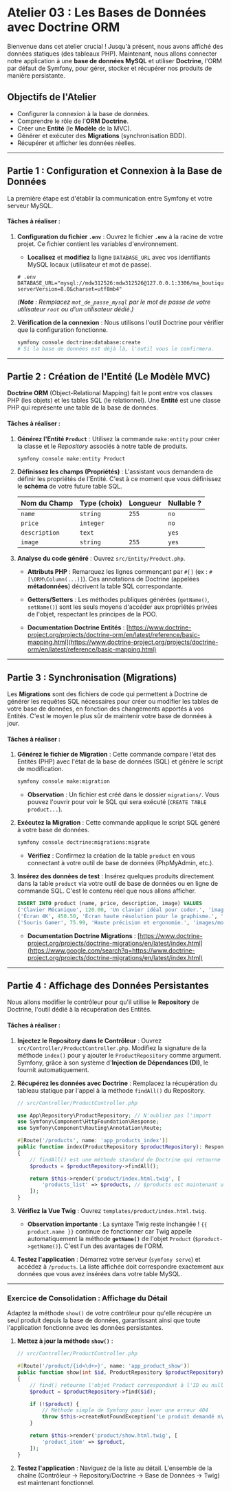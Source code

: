 # **Atelier 03 : Les Bases de Données avec Doctrine ORM**

Bienvenue dans cet atelier crucial \! Jusqu'à présent, nous avons affiché des données statiques (des tableaux PHP). Maintenant, nous allons connecter notre application à une **base de données MySQL** et utiliser **Doctrine**, l'ORM par défaut de Symfony, pour gérer, stocker et récupérer nos produits de manière persistante.

## **Objectifs de l'Atelier**

  * Configurer la connexion à la base de données.
  * Comprendre le rôle de l'**ORM Doctrine**.
  * Créer une **Entité** (le **Modèle** de la MVC).
  * Générer et exécuter des **Migrations** (synchronisation BDD).
  * Récupérer et afficher les données réelles.

-----

## **Partie 1 : Configuration et Connexion à la Base de Données**

La première étape est d'établir la communication entre Symfony et votre serveur MySQL.

#### **Tâches à réaliser :**

1.  **Configuration du fichier `.env`** :
    Ouvrez le fichier **`.env`** à la racine de votre projet. Ce fichier contient les variables d'environnement.

      * **Localisez** et **modifiez** la ligne `DATABASE_URL` avec vos identifiants MySQL locaux (utilisateur et mot de passe).

    <!-- end list -->

    ```dotenv
    # .env
    DATABASE_URL="mysql://mdw312526:mdw312526@127.0.0.1:3306/ma_boutique_db?serverVersion=8.0&charset=utf8mb4"
    ```

    *(**Note** : Remplacez `mot_de_passe_mysql` par le mot de passe de votre utilisateur `root` ou d'un utilisateur dédié.)*

2.  **Vérification de la connexion** :
    Nous utilisons l'outil Doctrine pour vérifier que la configuration fonctionne.

    ```bash
    symfony console doctrine:database:create
    # Si la base de données est déjà là, l'outil vous le confirmera.
    ```

-----

## **Partie 2 : Création de l'Entité (Le Modèle MVC)**

**Doctrine ORM** (Object-Relational Mapping) fait le pont entre vos classes PHP (les objets) et les tables SQL (le relationnel). Une **Entité** est une classe PHP qui représente une table de la base de données.

#### **Tâches à réaliser :**

1.  **Générez l'Entité `Product`** :
    Utilisez la commande `make:entity` pour créer la classe et le *Repository* associés à notre table de produits.

    ```bash
    symfony console make:entity Product
    ```

2.  **Définissez les champs (Propriétés)** :
    L'assistant vous demandera de définir les propriétés de l'Entité. C'est à ce moment que vous définissez le **schéma** de votre future table SQL.

    | Nom du Champ | Type (choix) | Longueur | Nullable ? |
    | :--- | :--- | :--- | :--- |
    | `name` | `string` | `255` | `no` |
    | `price` | `integer` | | `no` |
    | `description` | `text` | | `yes` |
    | `image` | `string` | `255` | `yes` |

3.  **Analyse du code généré** :
    Ouvrez `src/Entity/Product.php`.

      * **Attributs PHP** : Remarquez les lignes commençant par `#[]` (ex : `#[\ORM\Column(...)]`). Ces annotations de Doctrine (appelées **métadonnées**) décrivent la table SQL correspondante.

      * **Getters/Setters** : Les méthodes publiques générées (`getName()`, `setName()`) sont les seuls moyens d'accéder aux propriétés privées de l'objet, respectant les principes de la POO.

      * **Documentation Doctrine Entités** : [https://www.doctrine-project.org/projects/doctrine-orm/en/latest/reference/basic-mapping.html](https://www.doctrine-project.org/projects/doctrine-orm/en/latest/reference/basic-mapping.html)

-----

## **Partie 3 : Synchronisation (Migrations)**

Les **Migrations** sont des fichiers de code qui permettent à Doctrine de générer les requêtes SQL nécessaires pour créer ou modifier les tables de votre base de données, en fonction des changements apportés à vos Entités. C'est le moyen le plus sûr de maintenir votre base de données à jour.

#### **Tâches à réaliser :**

1.  **Générez le fichier de Migration** :
    Cette commande compare l'état des Entités (PHP) avec l'état de la base de données (SQL) et génère le script de modification.

    ```bash
    symfony console make:migration
    ```

      * **Observation** : Un fichier est créé dans le dossier `migrations/`. Vous pouvez l'ouvrir pour voir le SQL qui sera exécuté (`CREATE TABLE product...`).

2.  **Exécutez la Migration** :
    Cette commande applique le script SQL généré à votre base de données.

    ```bash
    symfony console doctrine:migrations:migrate
    ```

      * **Vérifiez** : Confirmez la création de la table `product` en vous connectant à votre outil de base de données (PhpMyAdmin, etc.).

3.  **Insérez des données de test** :
    Insérez quelques produits directement dans la table `product` via votre outil de base de données ou en ligne de commande SQL. C'est le contenu réel que nous allons afficher.

    ```sql
    INSERT INTO product (name, price, description, image) VALUES
    ('Clavier Mécanique', 120.00, 'Un clavier idéal pour coder.', 'images/keyboard.jpg'),
    ('Écran 4K', 450.50, 'Écran haute résolution pour le graphisme.', 'images/monitor.jpg'),
    ('Souris Gamer', 75.99, 'Haute précision et ergonomie.', 'images/mouse.jpg');
    ```

      * **Documentation Doctrine Migrations** : [https://www.doctrine-project.org/projects/doctrine-migrations/en/latest/index.html](https://www.google.com/search?q=https://www.doctrine-project.org/projects/doctrine-migrations/en/latest/index.html)

-----

## **Partie 4 : Affichage des Données Persistantes**

Nous allons modifier le contrôleur pour qu'il utilise le **Repository** de Doctrine, l'outil dédié à la récupération des Entités.

#### **Tâches à réaliser :**

1.  **Injectez le Repository dans le Contrôleur** :
    Ouvrez `src/Controller/ProductController.php`. Modifiez la signature de la méthode `index()` pour y ajouter le `ProductRepository` comme argument. Symfony, grâce à son système d'**Injection de Dépendances (DI)**, le fournit automatiquement.

2.  **Récupérez les données avec Doctrine** :
    Remplacez la récupération du tableau statique par l'appel à la méthode `findAll()` du Repository.

    ```php
    // src/Controller/ProductController.php

    use App\Repository\ProductRepository; // N'oubliez pas l'import
    use Symfony\Component\HttpFoundation\Response;
    use Symfony\Component\Routing\Annotation\Route;

    #[Route('/products', name: 'app_products_index')]
    public function index(ProductRepository $productRepository): Response
    {
        // findAll() est une méthode standard de Doctrine qui retourne TOUTES les Entités Product
        $products = $productRepository->findAll();

        return $this->render('product/index.html.twig', [
            'products_list' => $products, // $products est maintenant une collection d'objets Product
        ]);
    }
    ```

3.  **Vérifiez la Vue Twig** :
    Ouvrez `templates/product/index.html.twig`.

      * **Observation importante** : La syntaxe Twig reste inchangée \!
        `{{ product.name }}` continue de fonctionner car Twig appelle automatiquement la méthode **`getName()`** de l'objet `Product` (`$product->getName()`). C'est l'un des avantages de l'ORM.

4.  **Testez l'application** :
    Démarrez votre serveur (`symfony serve`) et accédez à `/products`. La liste affichée doit correspondre exactement aux données que vous avez insérées dans votre table MySQL.

-----

### **Exercice de Consolidation : Affichage du Détail**

Adaptez la méthode `show()` de votre contrôleur pour qu'elle récupère un seul produit depuis la base de données, garantissant ainsi que toute l'application fonctionne avec les données persistantes.

1.  **Mettez à jour la méthode `show()`** :

    ```php
    // src/Controller/ProductController.php

    #[Route('/product/{id<\d+>}', name: 'app_product_show')]
    public function show(int $id, ProductRepository $productRepository): Response
    {
        // find() retourne l'objet Product correspondant à l'ID ou null si non trouvé
        $product = $productRepository->find($id);

        if (!$product) {
            // Méthode simple de Symfony pour lever une erreur 404
            throw $this->createNotFoundException('Le produit demandé n\'existe pas !');
        }

        return $this->render('product/show.html.twig', [
            'product_item' => $product,
        ]);
    }
    ```

2.  **Testez l'application** :
    Naviguez de la liste au détail. L'ensemble de la chaîne (Contrôleur -\> Repository/Doctrine -\> Base de Données -\> Twig) est maintenant fonctionnel.

